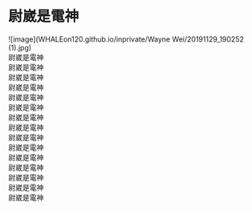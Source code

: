 # 尉崴是電神  
![image](WHALEon120.github.io/inprivate/Wayne Wei/20191129_190252 (1).jpg)  
 尉崴是電神  
 尉崴是電神  
 尉崴是電神  
 尉崴是電神  
 尉崴是電神  
 尉崴是電神  
 尉崴是電神  
  尉崴是電神  
 尉崴是電神  
 尉崴是電神  
 尉崴是電神  
 尉崴是電神  
 尉崴是電神  
 尉崴是電神  
  尉崴是電神  
